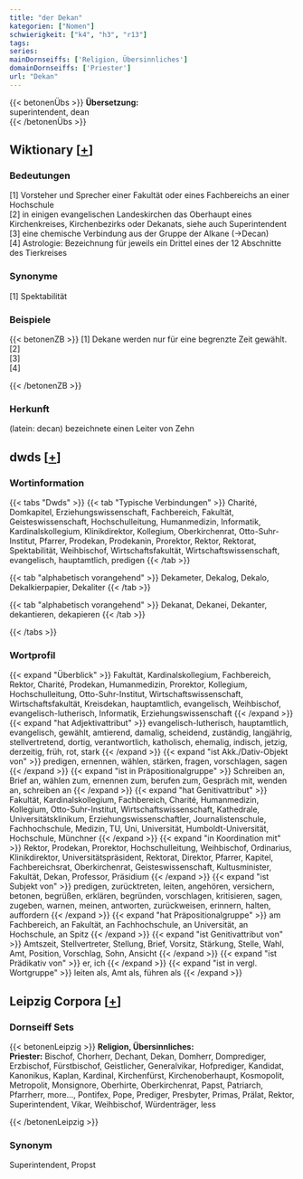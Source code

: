 ```yaml
---
title: "der Dekan"
kategorien: ["Nomen"]
schwierigkeit: ["k4", "h3", "r13"]
tags:
series:
mainDornseiffs: ['Religion, Übersinnliches']
domainDornseiffs: ['Priester']
url: "Dekan"
---
```


{{< betonenÜbs >}}
**Übersetzung:**  
superintendent, dean  
{{< /betonenÜbs >}}

## Wiktionary [[+](https://de.wiktionary.org/wiki/Dekan)]

### Bedeutungen
[1] Vorsteher und Sprecher einer Fakultät oder eines Fachbereichs an einer Hochschule  
[2] in einigen evangelischen Landeskirchen das Oberhaupt eines Kirchenkreises, Kirchenbezirks oder Dekanats, siehe auch Superintendent  
[3] eine chemische Verbindung aus der Gruppe der Alkane (→Decan)  
[4] Astrologie: Bezeichnung für jeweils ein Drittel eines der 12 Abschnitte des Tierkreises  

### Synonyme
[1] Spektabilität  

### Beispiele
{{< betonenZB >}}
[1] Dekane werden nur für eine begrenzte Zeit gewählt.  
[2]  
[3]  
[4]  

{{< /betonenZB >}}
### Herkunft
(latein: decan) bezeichnete einen Leiter von Zehn  



## dwds [[+](https://www.dwds.de/wb/Dekan)]

### Wortinformation
{{< tabs "Dwds" >}}
{{< tab "Typische Verbindungen" >}}
Charité, Domkapitel, Erziehungswissenschaft, Fachbereich, Fakultät, Geisteswissenschaft, Hochschulleitung, Humanmedizin, Informatik, Kardinalskollegium, Klinikdirektor, Kollegium, Oberkirchenrat, Otto-Suhr-Institut, Pfarrer, Prodekan, Prodekanin, Prorektor, Rektor, Rektorat, Spektabilität, Weihbischof, Wirtschaftsfakultät, Wirtschaftswissenschaft, evangelisch, hauptamtlich, predigen
{{< /tab >}}

{{< tab "alphabetisch vorangehend" >}}
Dekameter, Dekalog, Dekalo, Dekalkierpapier, Dekaliter
{{< /tab >}}

{{< tab "alphabetisch vorangehend" >}}
Dekanat, Dekanei, Dekanter, dekantieren, dekapieren
{{< /tab >}}

{{< /tabs >}}

### Wortprofil
{{< expand "Überblick" >}} Fakultät, Kardinalskollegium, Fachbereich, Rektor, Charité, Prodekan, Humanmedizin, Prorektor, Kollegium, Hochschulleitung, Otto-Suhr-Institut, Wirtschaftswissenschaft, Wirtschaftsfakultät, Kreisdekan, hauptamtlich, evangelisch, Weihbischof, evangelisch-lutherisch, Informatik, Erziehungswissenschaft {{< /expand >}}
{{< expand "hat Adjektivattribut" >}} evangelisch-lutherisch, hauptamtlich, evangelisch, gewählt, amtierend, damalig, scheidend, zuständig, langjährig, stellvertretend, dortig, verantwortlich, katholisch, ehemalig, indisch, jetzig, derzeitig, früh, rot, stark {{< /expand >}}
{{< expand "ist Akk./Dativ-Objekt von" >}} predigen, ernennen, wählen, stärken, fragen, vorschlagen, sagen {{< /expand >}}
{{< expand "ist in Präpositionalgruppe" >}} Schreiben an, Brief an, wählen zum, ernennen zum, berufen zum, Gespräch mit, wenden an, schreiben an {{< /expand >}}
{{< expand "hat Genitivattribut" >}} Fakultät, Kardinalskollegium, Fachbereich, Charité, Humanmedizin, Kollegium, Otto-Suhr-Institut, Wirtschaftswissenschaft, Kathedrale, Universitätsklinikum, Erziehungswissenschaftler, Journalistenschule, Fachhochschule, Medizin, TU, Uni, Universität, Humboldt-Universität, Hochschule, Münchner {{< /expand >}}
{{< expand "in Koordination mit" >}} Rektor, Prodekan, Prorektor, Hochschulleitung, Weihbischof, Ordinarius, Klinikdirektor, Universitätspräsident, Rektorat, Direktor, Pfarrer, Kapitel, Fachbereichsrat, Oberkirchenrat, Geisteswissenschaft, Kultusminister, Fakultät, Dekan, Professor, Präsidium {{< /expand >}}
{{< expand "ist Subjekt von" >}} predigen, zurücktreten, leiten, angehören, versichern, betonen, begrüßen, erklären, begründen, vorschlagen, kritisieren, sagen, zugeben, warnen, meinen, antworten, zurückweisen, erinnern, halten, auffordern {{< /expand >}}
{{< expand "hat Präpositionalgruppe" >}} am Fachbereich, an Fakultät, an Fachhochschule, an Universität, an Hochschule, an Spitz {{< /expand >}}
{{< expand "ist Genitivattribut von" >}} Amtszeit, Stellvertreter, Stellung, Brief, Vorsitz, Stärkung, Stelle, Wahl, Amt, Position, Vorschlag, Sohn, Ansicht {{< /expand >}}
{{< expand "ist Prädikativ von" >}} er, ich {{< /expand >}}
{{< expand "ist in vergl. Wortgruppe" >}} leiten als, Amt als, führen als {{< /expand >}}

## Leipzig Corpora [[+](https://corpora.uni-leipzig.de/en/res?word=Dekan&corpusId=deu_newscrawl-public_2018)]

### Dornseiff Sets
{{< betonenLeipzig >}}
**Religion, Übersinnliches:**  
**Priester:** Bischof, Chorherr, Dechant, Dekan, Domherr, Domprediger, Erzbischof, Fürstbischof, Geistlicher, Generalvikar, Hofprediger, Kandidat, Kanonikus, Kaplan, Kardinal, Kirchenfürst, Kirchenoberhaupt, Kosmopolit, Metropolit, Monsignore, Oberhirte, Oberkirchenrat, Papst, Patriarch, Pfarrherr, more..., Pontifex, Pope, Prediger, Presbyter, Primas, Prälat, Rektor, Superintendent, Vikar, Weihbischof, Würdenträger, less  

{{< /betonenLeipzig >}}

### Synonym
Superintendent, Propst

